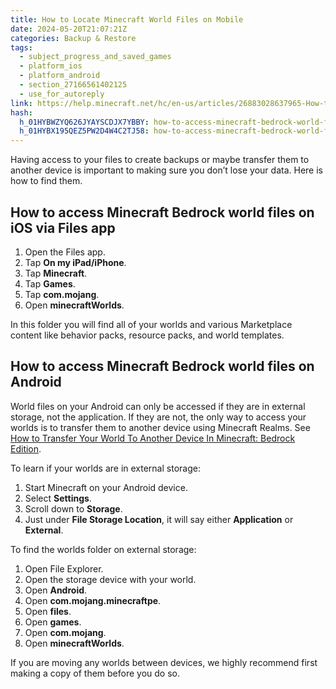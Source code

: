 ```yaml
---
title: How to Locate Minecraft World Files on Mobile
date: 2024-05-20T21:07:21Z
categories: Backup & Restore
tags:
  - subject_progress_and_saved_games
  - platform_ios
  - platform_android
  - section_27166561402125
  - use_for_autoreply
link: https://help.minecraft.net/hc/en-us/articles/26883028637965-How-to-Locate-Minecraft-World-Files-on-Mobile
hash:
  h_01HYBWZYQ626JYAYSCDJX7YBBY: how-to-access-minecraft-bedrock-world-files-on-ios-via-files-app
  h_01HYBX195QEZ5PW2D4W4C2TJ58: how-to-access-minecraft-bedrock-world-files-on-android
---
```


Having access to your files to create backups or maybe transfer them to another device is important to making sure you don’t lose your data. Here is how to find them.

## How to access Minecraft Bedrock world files on iOS via Files app

1.  Open the Files app.
2.  Tap **On my iPad/iPhone**.
3.  Tap **Minecraft**.
4.  Tap **Games**.
5.  Tap **com.mojang**.
6.  Open **minecraftWorlds**.

In this folder you will find all of your worlds and various Marketplace content like behavior packs, resource packs, and world templates.

## How to access Minecraft Bedrock world files on Android

World files on your Android can only be accessed if they are in external storage, not the application. If they are not, the only way to access your worlds is to transfer them to another device using Minecraft Realms. See [How to Transfer Your World To Another Device In Minecraft: Bedrock Edition](./How-to-Transfer-Your-World-to-Another-Device-in-Minecraft-Bedrock-Edition.md).

To learn if your worlds are in external storage:

1.  Start Minecraft on your Android device.
2.  Select **Settings**.
3.  Scroll down to **Storage**.
4.  Just under **File Storage Location**, it will say either **Application** or **External**.

To find the worlds folder on external storage:

1.  Open File Explorer.
2.  Open the storage device with your world.
3.  Open **Android**.
4.  Open **com.mojang.minecraftpe**.
5.  Open **files**.
6.  Open **games**.
7.  Open **com.mojang**.
8.  Open **minecraftWorlds**.

If you are moving any worlds between devices, we highly recommend first making a copy of them before you do so.
